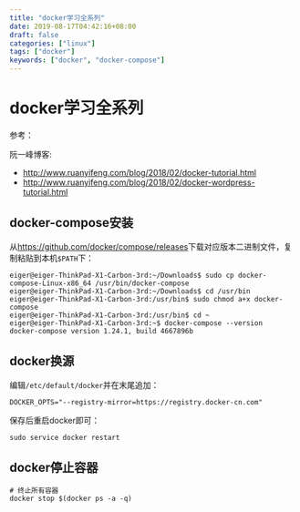 ```yaml
---
title: "docker学习全系列"
date: 2019-08-17T04:42:16+08:00
draft: false
categories: ["linux"]
tags: ["docker"]
keywords: ["docker", "docker-compose"]
---
```


# docker学习全系列

参考：

阮一峰博客:

- <http://www.ruanyifeng.com/blog/2018/02/docker-tutorial.html>
- <http://www.ruanyifeng.com/blog/2018/02/docker-wordpress-tutorial.html>

## docker-compose安装

从<https://github.com/docker/compose/releases>下载对应版本二进制文件，复制粘贴到本机`$PATH`下：

```shell
eiger@eiger-ThinkPad-X1-Carbon-3rd:~/Downloads$ sudo cp docker-compose-Linux-x86_64 /usr/bin/docker-compose
eiger@eiger-ThinkPad-X1-Carbon-3rd:~/Downloads$ cd /usr/bin
eiger@eiger-ThinkPad-X1-Carbon-3rd:/usr/bin$ sudo chmod a+x docker-compose
eiger@eiger-ThinkPad-X1-Carbon-3rd:/usr/bin$ cd ~
eiger@eiger-ThinkPad-X1-Carbon-3rd:~$ docker-compose --version
docker-compose version 1.24.1, build 4667896b
```

## docker换源

编辑`/etc/default/docker`并在末尾追加：

```shell
DOCKER_OPTS="--registry-mirror=https://registry.docker-cn.com"
```

保存后重启docker即可：

```shell
sudo service docker restart
```

## docker停止容器

```shell
# 终止所有容器
docker stop $(docker ps -a -q)
```

